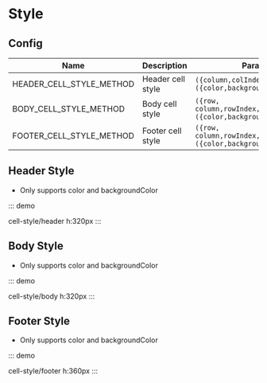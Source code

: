 # Style

## Config

| Name                     | Description       | Parameters                                                           |
| ------------------------ | ----------------- | -------------------------------------------------------------------- |
| HEADER_CELL_STYLE_METHOD | Header cell style | `({column,colIndex})=>({color,backgroundColor})`                     |
| BODY_CELL_STYLE_METHOD   | Body cell style   | `({row, column,rowIndex,colIndex,value})=>({color,backgroundColor})` |
| FOOTER_CELL_STYLE_METHOD | Footer cell style | `({row, column,rowIndex,colIndex,value})=>({color,backgroundColor})` |

## Header Style

-   Only supports color and backgroundColor

::: demo

cell-style/header
h:320px
:::

## Body Style

-   Only supports color and backgroundColor

::: demo

cell-style/body
h:320px
:::

## Footer Style

-   Only supports color and backgroundColor

::: demo

cell-style/footer
h:360px
:::
